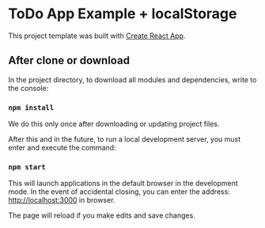 # ToDo App Example + localStorage

This project template was built with [Create React App](https://github.com/facebookincubator/create-react-app).

## After clone or download 

In the project directory, to download all modules and dependencies, write to the console:
### `npm install` 

We do this only once after downloading or updating project files.

After this and in the future, to run a local development server, you must enter and execute the command:
### `npm start` 

This will launch applications in the default browser in the development mode.
In the event of accidental closing, you can enter the address:
[http://localhost:3000](http://localhost:3000) in browser. 

The page will reload if you make edits and save changes.
